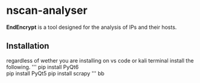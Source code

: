 # nscan-analyser

**EndEncrypt** is a tool designed for the analysis of IPs and their hosts.

## Installation
regardless of wether you are installing on vs code or kali terminal install the following.
'''
pip install PyQt6   
pip install PyQt5
pip install scrapy
'''
bb
